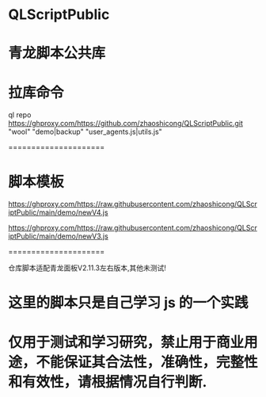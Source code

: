 # QLScriptPublic
青龙脚本公共库
=====================
# 拉库命令

ql repo https://ghproxy.com/https://github.com/zhaoshicong/QLScriptPublic.git "wool" "demo|backup" "user_agents.js|utils.js"

=====================

# 脚本模板
https://ghproxy.com/https://raw.githubusercontent.com/zhaoshicong/QLScriptPublic/main/demo/newV4.js

https://ghproxy.com/https://raw.githubusercontent.com/zhaoshicong/QLScriptPublic/main/demo/newV3.js

=====================

仓库脚本适配青龙面板V2.11.3左右版本,其他未测试!

# 这里的脚本只是自己学习 js 的一个实践
# 仅用于测试和学习研究，禁止用于商业用途，不能保证其合法性，准确性，完整性和有效性，请根据情况自行判断.
